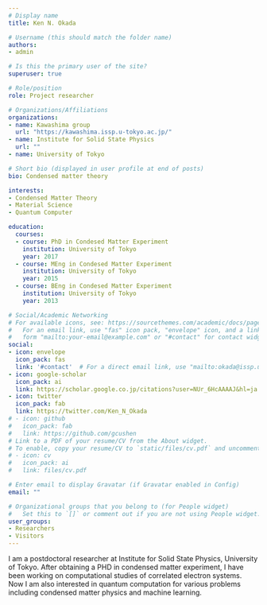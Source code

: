 ```yaml
---
# Display name
title: Ken N. Okada

# Username (this should match the folder name)
authors:
- admin

# Is this the primary user of the site?
superuser: true

# Role/position
role: Project researcher

# Organizations/Affiliations
organizations:
- name: Kawashima group
  url: "https://kawashima.issp.u-tokyo.ac.jp/"
- name: Institute for Solid State Physics
  url: ""
- name: University of Tokyo

# Short bio (displayed in user profile at end of posts)
bio: Condensed matter theory

interests:
- Condensed Matter Theory
- Material Science
- Quantum Computer

education:
  courses:
  - course: PhD in Condesed Matter Experiment
    institution: University of Tokyo
    year: 2017
  - course: MEng in Condesed Matter Experiment
    institution: University of Tokyo
    year: 2015
  - course: BEng in Condesed Matter Experiment
    institution: University of Tokyo
    year: 2013

# Social/Academic Networking
# For available icons, see: https://sourcethemes.com/academic/docs/page-builder/#icons
#   For an email link, use "fas" icon pack, "envelope" icon, and a link in the
#   form "mailto:your-email@example.com" or "#contact" for contact widget.
social:
- icon: envelope
  icon_pack: fas
  link: '#contact'  # For a direct email link, use "mailto:okada@issp.u-tokyo.ac.jp".
- icon: google-scholar
  icon_pack: ai
  link: https://scholar.google.co.jp/citations?user=NUr_6HcAAAAJ&hl=ja
- icon: twitter
  icon_pack: fab
  link: https://twitter.com/Ken_N_Okada
# - icon: github
#   icon_pack: fab
#   link: https://github.com/gcushen
# Link to a PDF of your resume/CV from the About widget.
# To enable, copy your resume/CV to `static/files/cv.pdf` and uncomment the lines below.
# - icon: cv
#   icon_pack: ai
#   link: files/cv.pdf

# Enter email to display Gravatar (if Gravatar enabled in Config)
email: ""

# Organizational groups that you belong to (for People widget)
#   Set this to `[]` or comment out if you are not using People widget.
user_groups:
- Researchers
- Visitors
---
```


I am a postdoctoral researcher at Institute for Solid State Physics, University of Tokyo. After obtaining a PHD in condensed matter experiment, I have been working on computational studies of correlated electron systems. Now I am also interested in quantum computation for various problems including condensed matter physics and machine learning.
